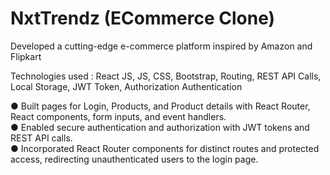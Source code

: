 # NxtTrendz (ECommerce Clone)

Developed a cutting-edge e-commerce platform inspired by Amazon and Flipkart

Technologies used : React JS, JS, CSS, Bootstrap, Routing, REST API Calls, Local Storage, JWT Token, Authorization Authentication

● Built pages for Login, Products, and Product details with React Router, React components, form inputs, and event handlers.  
● Enabled secure authentication and authorization with JWT tokens and REST API calls.  
● Incorporated React Router components for distinct routes and protected access, redirecting unauthenticated users to the login page.
